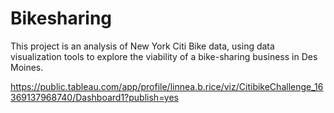 # Bikesharing

This project is an analysis of New York Citi Bike data, using data visualization tools to explore the viability of a bike-sharing business in Des Moines.

https://public.tableau.com/app/profile/linnea.b.rice/viz/CitibikeChallenge_16369137968740/Dashboard1?publish=yes

